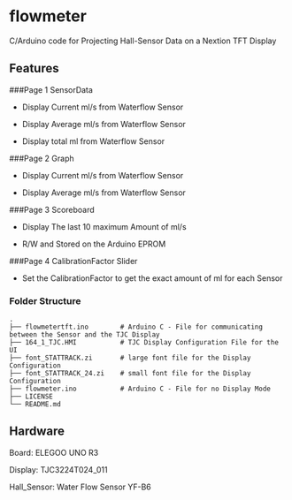 # flowmeter
C/Arduino code for Projecting Hall-Sensor Data on a Nextion TFT Display

## Features

###Page 1 SensorData

* Display Current ml/s from Waterflow Sensor

* Display Average ml/s from Waterflow Sensor

* Display total ml from Waterflow Sensor

###Page 2 Graph

* Display Current ml/s from Waterflow Sensor

* Display Average ml/s from Waterflow Sensor

###Page 3 Scoreboard

* Display The last 10 maximum Amount of ml/s

* R/W and Stored on the Arduino EPROM 

###Page 4 CalibrationFactor Slider

* Set the CalibrationFactor to get the exact amount of ml for each Sensor


### Folder Structure

    .
    ├── flowmetertft.ino        # Arduino C - File for communicating between the Sensor and the TJC Display
    ├── 164_1_TJC.HMI           # TJC Display Configuration File for the UI
    ├── font_STATTRACK.zi       # large font file for the Display Configuration
    ├── font_STATTRACK_24.zi    # small font file for the Display Configuration
    ├── flowmeter.ino           # Arduino C - File for no Display Mode
    ├── LICENSE
    └── README.md



## Hardware
Board:        ELEGOO UNO R3

Display:      TJC3224T024_011

Hall_Sensor:  Water Flow Sensor YF-B6
